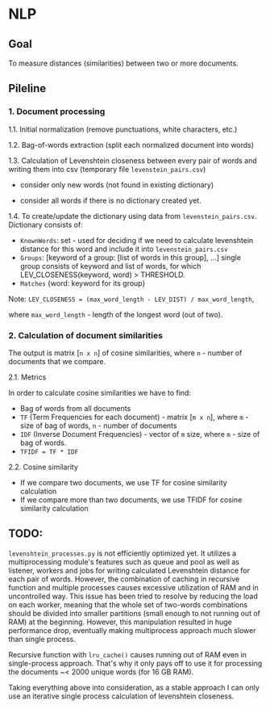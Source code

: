 # NLP

## Goal
To measure distances (similarities) between two or more documents.

## Pileline
### 1. Document processing

1.1. Initial normalization (remove punctuations, white characters, etc.)

1.2. Bag-of-words extraction (split each normalized document into words)

1.3. Calculation of Levenshtein closeness between every pair of words and writing them into csv (temporary file `levenstein_pairs.csv`)

* consider only new words (not found in existing dictionary)

* consider all words if there is no dictionary created yet.

1.4. To create/update the dictionary using data from `levenstein_pairs.csv`.
Dictionary consists of:

* `KnownWords`: set - used for deciding if we need to calculate levenshtein distance for this word
and include it into `levenstein_pairs.csv`
* `Groups`: [keyword of a group: [list of words in this group], ...] single group consists of keyword
and list of words, for which LEV_CLOSENESS(keyword, word) > THRESHOLD.
* `Matches` {word: keyword for its group}

Note: `LEV_CLOSENESS = (max_word_length - LEV_DIST) / max_word_length`,

where `max_word_length` - length of the longest word (out of two).

### 2. Calculation of document similarities
The output is matrix [`n x n`] of cosine similarities, where `n` - number of documents that we compare.

2.1. Metrics

In order to calculate cosine similarities we have to find:
* Bag of words from all documents
* `TF` (Term Frequencies for each document) - matrix [`m x n`], where `m` - size of bag of words, `n` - number of documents
* `IDF` (Inverse Document Frequencies) - vector of `m` size, where `m` - size of bag of words.
* `TFIDF = TF * IDF`

2.2. Cosine similarity
* If we compare two documents, we use TF for cosine similarity calculation 
* If we compare more than two documents, we use TFIDF for cosine similarity calculation


## TODO: 
`levenshtein_processes.py` is not efficiently optimized yet.
It utilizes a multiprocessing module's features such as queue and pool as well as 
listener, workers and jobs for writing calculated Levenshtein distance for each pair of words.
However, the combination of caching in recursive function and multiple processes causes 
excessive utilization of RAM and in uncontrolled way. This issue has been tried to resolve by
reducing the load on each worker, meaning that the whole set of two-words combinations 
should be divided into smaller partitions (small enough to not running out of RAM) at the beginning. 
However, this manipulation resulted in huge performance drop, eventually making multiprocess approach much 
slower than single process.

Recursive function with `lru_cache()` causes running out of RAM even in single-process approach. That's why it only
pays off to use it for processing the documents ~< 2000 unique words (for 16 GB RAM).

Taking everything above into consideration, as a stable approach I can only use an iterative
single process calculation of levenshtein closeness.